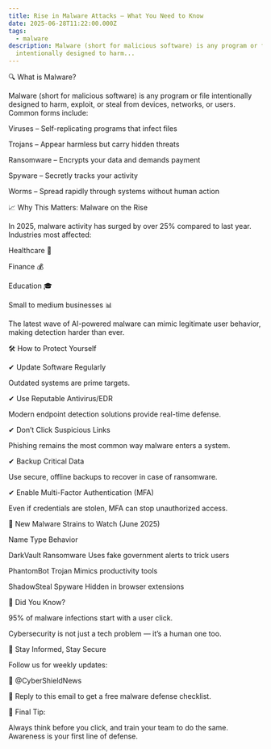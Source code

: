```yaml
---
title: Rise in Malware Attacks – What You Need to Know
date: 2025-06-28T11:22:00.000Z
tags:
  - malware
description: Malware (short for malicious software) is any program or file
  intentionally designed to harm...
---
```

🔍 What is Malware?

Malware (short for malicious software) is any program or file intentionally designed to harm, exploit, or steal from devices, networks, or users. Common forms include:



Viruses – Self-replicating programs that infect files



Trojans – Appear harmless but carry hidden threats



Ransomware – Encrypts your data and demands payment



Spyware – Secretly tracks your activity



Worms – Spread rapidly through systems without human action



📈 Why This Matters: Malware on the Rise

In 2025, malware activity has surged by over 25% compared to last year. Industries most affected:



Healthcare 🏥



Finance 💰



Education 🎓



Small to medium businesses 📊



The latest wave of AI-powered malware can mimic legitimate user behavior, making detection harder than ever.



🛠️ How to Protect Yourself

✔ Update Software Regularly

Outdated systems are prime targets.



✔ Use Reputable Antivirus/EDR

Modern endpoint detection solutions provide real-time defense.



✔ Don’t Click Suspicious Links

Phishing remains the most common way malware enters a system.



✔ Backup Critical Data

Use secure, offline backups to recover in case of ransomware.



✔ Enable Multi-Factor Authentication (MFA)

Even if credentials are stolen, MFA can stop unauthorized access.



🚨 New Malware Strains to Watch (June 2025)

Name	Type	Behavior

DarkVault	Ransomware	Uses fake government alerts to trick users

PhantomBot	Trojan	Mimics productivity tools

ShadowSteal	Spyware	Hidden in browser extensions



🧠 Did You Know?

95% of malware infections start with a user click.

Cybersecurity is not just a tech problem — it’s a human one too.



📢 Stay Informed, Stay Secure

Follow us for weekly updates:

🔗 @CyberShieldNews

📧 Reply to this email to get a free malware defense checklist.



📌 Final Tip:

Always think before you click, and train your team to do the same. Awareness is your first line of defense.

